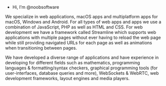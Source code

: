 -  Hi, I’m @noobsoftware

We specialize in web applications, macOS apps and multiplatform apps for macOS, Windows and Android. For all types of web apps and apps we use a combination of JavaScript, PHP as well as HTML and CSS. For web development we have a framework called Streamline which supports web applications with multiple pages without ever having to reload the web page while still providing navigated URLs for each page as well as animations when transitioning between pages. 

We have developed a diverse range of applications and have experience in developing for different fields such as mathematics, programming languages & formatting/syntax checkers, graphical programming tools (for user-interfaces, database queries and more), WebSockets & WebRTC, web development frameworks, layout engines and media players.

<!---
noobsoftware/noobsoftware is a ✨ special ✨ repository because its `README.md` (this file) appears on your GitHub profile.
You can click the Preview link to take a look at your changes.
--->
